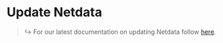 # Update Netdata

> ↪️ For our latest documentation on updating Netdata follow [here](https://github.com/netdata/netdata/blob/master/packaging/installer/UPDATE.md).
